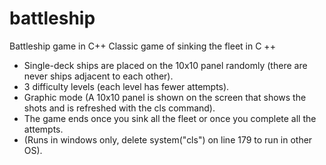 # battleship
Battleship game in C++ 
Classic game of sinking the fleet in C ++

- Single-deck ships are placed on the 10x10 panel randomly (there are never ships adjacent to each other).
- 3 difficulty levels (each level has fewer attempts).
- Graphic mode (A 10x10 panel is shown on the screen that shows the shots and is refreshed with the cls command).
- The game ends once you sink all the fleet or once you complete all the attempts.
- (Runs in windows only, delete system("cls") on line 179 to run in other OS).

